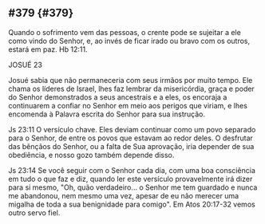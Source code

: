 ## #379 {#379}

Quando o sofrimento vem das pessoas, o crente pode se sujeitar a ele como vindo do Senhor, e, ao invés de ficar irado ou bravo com os outros, estará em paz. Hb 12:11.

JOSUÉ 23

Josué sabia que não permaneceria com seus irmãos por muito tempo. Ele chama os líderes de Israel, lhes faz lembrar da misericórdia, graça e poder do Senhor demonstrados a seus ancestrais e a eles, os encoraja a continuarem a confiar no Senhor em meio aos perigos que viriam, e lhes encomenda à Palavra escrita do Senhor para sua instrução.

Js 23:11 O versículo chave. Eles deviam continuar como um povo separado para o Senhor, de entre os povos que estavam ao redor deles. O desfrutar das bênçãos do Senhor, ou a falta de Sua aprovação, iria depender de sua obediência, e nosso gozo também depende disso.

Js 23:14 Se você seguir com o Senhor cada dia, com uma boa consciência em tudo o que faz e diz, quando ler este versículo provavelmente irá dizer para si mesmo, &quot;Oh, quão verdadeiro... o Senhor me tem guardado e nunca me abandonou, nem mesmo uma vez, apesar de eu não merecer uma migalha de toda a sua benignidade para comigo&quot;. Em Atos 20:17-32 vemos outro servo fiel.